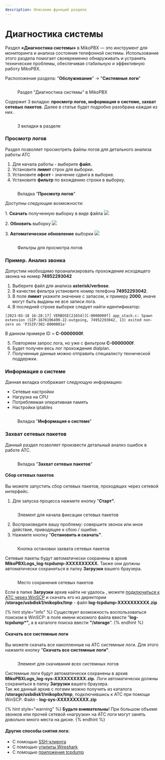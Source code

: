 ```yaml
---
description: Описание функций раздела
---
```


# Диагностика системы

Раздел **«Диагностика системы»** в MikoPBX — это инструмент для мониторинга и анализа состояния телефонной системы. Использование этого раздела помогает своевременно обнаруживать и устранять технические проблемы, обеспечивая стабильную и эффективную работу MikoPBX.

Расположение раздела: "**Обслуживание**" -> "**Системные логи**"

<figure><img src="../../.gitbook/assets/sistem_logi_0.png" alt=""><figcaption><p>Раздел "Диагностика системы" в MikoPBX</p></figcaption></figure>

Содержит 3 вкладки: **просмотр логов, информация о системе, захват сетевых пакетов**. Далее в статье будет подробно разобрана каждая из них.

<figure><img src="../../.gitbook/assets/sistem_logi_1.png" alt=""><figcaption><p>3 вкладки в разделе</p></figcaption></figure>

### Просмотр логов <a href="#prosmotr_logov" id="prosmotr_logov"></a>

Раздел позволяет просмотреть файлы логов для детального анализа работы АТС

1. Для начала работы - выберите **файл.**
2. Установите **лимит** строк для выборки.
3. Установите **офсет -** значение сдвига в выборке.
4. Установите **фильтр** по вхождению строки в выборку.

<figure><img src="../../.gitbook/assets/sistem_logi_2.png" alt=""><figcaption><p>Вкладка "<strong>Просмотр логов</strong>"</p></figcaption></figure>

Доступны следующие возможности:&#x20;

1\. **Cкачать** полученную выборку в виде файла ![](../../.gitbook/assets/sistem_logi_skachat.png)

2\. **Обновить** выборку ![](../../.gitbook/assets/sistem_logi_obnovit.png)

3\. **Автоматическое обновление** выборки ![](<../../.gitbook/assets/image (77).png>)

<figure><img src="../../.gitbook/assets/sistem_logi_3.png" alt=""><figcaption><p>Фильтры для просмотра логов</p></figcaption></figure>

### Пример. Анализ звонка <a href="#primer_analiz_zvonka" id="primer_analiz_zvonka"></a>

Допустим необходимо проанализировать прохождение исходящего звонка на номер **74952293042**

1. Выберите файл для анализа **asterisk/verbose**.
2. В качестве фильтра установите номер телефона **74952293042**.
3. В поле **лимит** укажите значение с запасом, к примеру **2000**, иначе могут быть выданы не все записи лога.
4. В последней строке выборке следует найти идентификатор:

```
[2023-03-18 16:28:17] VERBOSE[21654][C-0000000f] app_stack.c: Spawn extension (SIP-1676196499-22-outgoing, 74952293042, 13) exited non-zero on 'PJSIP/302-0000001a'
```

В данном примере ID = **C-0000000f**.

5. Повторяем запрос лога, но уже с фильтром **C-0000000f**.
6. Будет получен весь лог прохождения dialplan.
7. Полученные данные можно отправить специалисту технической поддержки.

### Информация о системе <a href="#informacija_o_sisteme" id="informacija_o_sisteme"></a>

Данная вкладка отображает следующую информацию:

* Сетевые настройки
* Нагрузка на CPU
* Потребляемая оперативная память
* Настройки iptables

<figure><img src="../../.gitbook/assets/sistem_logi_4.png" alt=""><figcaption><p>Вкладка "<strong>Информация о системе</strong>"</p></figcaption></figure>

### Захват сетевых пакетов <a href="#zaxvat_logov" id="zaxvat_logov"></a>

Данный раздел позволяет произвести детальный анализ ошибок в работе АТС.

<figure><img src="../../.gitbook/assets/sistem_logi_zahv_pak_0.png" alt=""><figcaption><p>Вкладка "<strong>Захват сетевых пакетов</strong>"</p></figcaption></figure>

#### Сбор сетевых пакетов

Вы можете запустить сбор сетевых пакетов, проходящих через сетевой интерфейс.

1. Для запуска процесса нажмите кнопку "**Старт".**

<figure><img src="../../.gitbook/assets/sistem_logi_zahv_pak_1.png" alt=""><figcaption><p>Элемент для начала фиксации сетевых пакетов</p></figcaption></figure>

2. Воспроизведите вашу проблему: совершите звонок или иное действие, приводящее к сбою / ошибке.
3. Нажмите кнопку "**Остановить и скачать"**.

<figure><img src="../../.gitbook/assets/sistem_logi_zahv_pak_2.png" alt=""><figcaption><p>Кнопка остановки захвата сетевых пакетов</p></figcaption></figure>

Сетевые пакеты будут автоматически сохранены в архив **MikoPBXLogs\_log-tcpdump-XXXXXXXXXX.** Также они должны автоматически сохраниться в папку **Загрузки** вашего браузера.&#x20;

<figure><img src="../../.gitbook/assets/sistem_logi_zahv_pak_3.png" alt=""><figcaption><p>Место сохранения сетевых пакетов</p></figcaption></figure>

Если в папке **Загрузки** архив найти не удалось , можете [подключиться к АТС через WinSCP](../../faq/troubleshooting/connecting-to-a-pbx-using-winscp.md) и скачать его из директории **/storage/usbdisk1/mikopbx/tmp**  - файл **log-tcpdump-XXXXXXXXXX.zip**

{% hint style="info" %}
Существует возможность воспользоваться поиском в WinSCP: в поле имени искомого файла ввести "**log-tcpdump\*",** а в каталоге поиска ввести **"/storage**".
{% endhint %}

#### **Скачать все системные логи**

Вы можете скачать все накопленные на АТС системные логи. Для этого нажмите кнопку "**Скачать все системные логи"**.

<figure><img src="../../.gitbook/assets/sistem_logi_5.png" alt=""><figcaption><p>Элемент для скачивания всех системных логов</p></figcaption></figure>

Системные логи будут автоматически сохранены в архив **MikoPBXLogs\_log-sys-XXXXXXXXXX.zip.** Логи автоматически должны сохраниться в папку **Загрузки** вашего браузера. \
Так же данный архив с логами можно получить из каталога **/storage/usbdisk1/mikopbx/tmp**, подключившись к АТС при помощи WinSCP. Файл - **log-sys-XXXXXXXXXX.zip**

{% hint style="warning" %}
**Будьте внимательны**! При большом объеме звонков или прочей сетевой «нагрузки» на АТС логи могут занять довольно много места на диске.
{% endhint %}

#### Другие способы снятия лога:

* С помощью [SSH-клиента](../../faq/troubleshooting/connecting-to-a-pbx-using-an-ssh-client/putty.md)
* С помощью [утилиты Wireshark](../../faq/troubleshooting/capturing-logs-from-pbx-using-wireshark.md)
* С помощью [приложения tcpdump](../../faq/troubleshooting/getting-logs-using-the-tcpdump-application.md)
